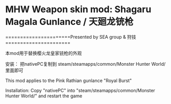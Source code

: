 ﻿# MHW Weapon skin mod: Shagaru Magala Gunlance / 天廻龙铳枪

======================Presented by SEA group & 狩技======================

本mod用于替换樱火龙皇家铳枪的外观

安装：
把nativePC复制到
steam/steamapps/common/Monster Hunter World/
里面即可

This mod applies to the Pink Rathian gunlance "Royal Burst"

Installation: 
Copy "nativePC" into "steam/steamapps/common/Monster Hunter World/" and restart the game
